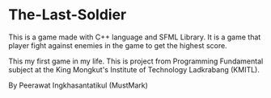 # The-Last-Soldier
This is a game made with C++ language and SFML Library. It is a game that player fight against enemies in the game to get the highest score.

This my first game in my life. This is project from Programming Fundamental subject at the King Mongkut's Institute of Technology Ladkrabang (KMITL).

By Peerawat Ingkhasantatikul (MustMark)

